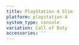 ```yaml
---
title: PlayStation 4 Slim
platform: playstation-4
system_type: console
variation: Call of Duty
accessories: ''
---
```

